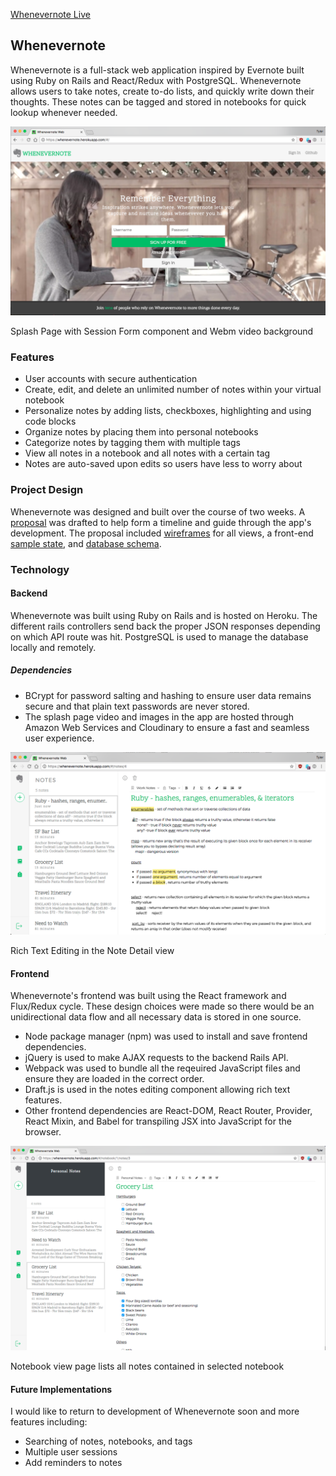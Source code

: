 [Whenevernote Live](https://whenevernote.herokuapp.com)

## Whenevernote

Whenevernote is a full-stack web application inspired by Evernote built using Ruby on Rails and React/Redux with PostgreSQL. Whenevernote allows users to take notes, create to-do lists, and quickly write down their thoughts. These notes can be tagged and stored in notebooks for quick lookup whenever needed.


![Splash Page](./docs/screenshots/splash.png)

Splash Page with Session Form component and Webm video background


### Features
- User accounts with secure authentication
- Create, edit, and delete an unlimited number of notes within your virtual notebook
- Personalize notes by adding lists, checkboxes, highlighting and using code blocks
- Organize notes by placing them into personal notebooks
- Categorize notes by tagging them with multiple tags
- View all notes in a notebook and all notes with a certain tag
- Notes are auto-saved upon edits so users have less to worry about

### Project Design

Whenevernote was designed and built over the course of two weeks. A [proposal](./docs/README.md) was drafted to help form a timeline and guide through the app's development. The proposal included [wireframes](./docs/wireframes) for all views, a front-end [sample state](./docs/sample_state.md), and [database schema](./docs/schema.md).

### Technology

#### Backend

Whenevernote was built using Ruby on Rails and is hosted on Heroku. The different rails controllers send back the proper JSON responses depending on which API route was hit. PostgreSQL is used to manage the database locally and remotely.

##### Dependencies

- BCrypt for password salting and hashing to ensure user data remains secure and that plain text passwords are never stored.
- The splash page video and images in the app are hosted through Amazon Web Services and Cloudinary to ensure a fast and seamless user experience.


![Rich Text Editing](./docs/screenshots/rich-text.png)

Rich Text Editing in the Note Detail view


#### Frontend

Whenevernote's frontend was built using the React framework and Flux/Redux cycle. These design choices were made so there would be an unidirectional data flow and all necessary data is stored in one source.

- Node package manager (npm) was used to install and save frontend dependencies.
- jQuery is used to make AJAX requests to the backend Rails API.
- Webpack was used to bundle all the reqeuired JavaScript files and ensure they are loaded in the correct order.
- Draft.js is used in the notes editing component allowing rich text features.
- Other frontend dependencies are React-DOM, React Router, Provider, React Mixin, and Babel for transpiling JSX into JavaScript for the browser.


![Notebook View](./docs/screenshots/notebook.png)

Notebook view page lists all notes contained in selected notebook


#### Future Implementations

I would like to return to development of Whenevernote soon and more features including:

- Searching of notes, notebooks, and tags
- Multiple user sessions
- Add reminders to notes
